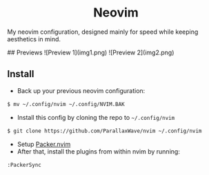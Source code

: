 <h1 align="center">Neovim</h1>
<p>My neovim configuration, designed mainly for speed while keeping aesthetics in mind.</p>
## Previews 
![Preview 1](img1.png)
![Preview 2](img2.png)

## Install
* Back up your previous neovim configuration: 
```sh
$ mv ~/.config/nvim ~/.config/NVIM.BAK
```

* Install this config by cloning the repo to ``~/.config/nvim``
```sh
$ git clone https://github.com/ParallaxWave/nvim ~/.config/nvim
```
* Setup [Packer.nvim](https://github.com/wbthomason/packer.nvim)
* After that, install the plugins from within nvim by running: 
```
:PackerSync 
```

